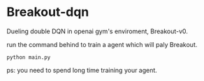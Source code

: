 # Breakout-dqn
Dueling double DQN in openai gym's enviroment, Breakout-v0.

run the command behind to train a agent which will paly Breakout.
```
python main.py
```

ps: you need to spend long time training your agent.
